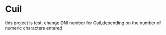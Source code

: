 # Cuil
this project is test. change DNI number for Cuil,depending on the number of numeric characters entered

